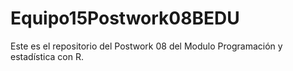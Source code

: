 # Equipo15Postwork08BEDU
Este es el repositorio del Postwork 08 del Modulo Programación y estadística con R.
